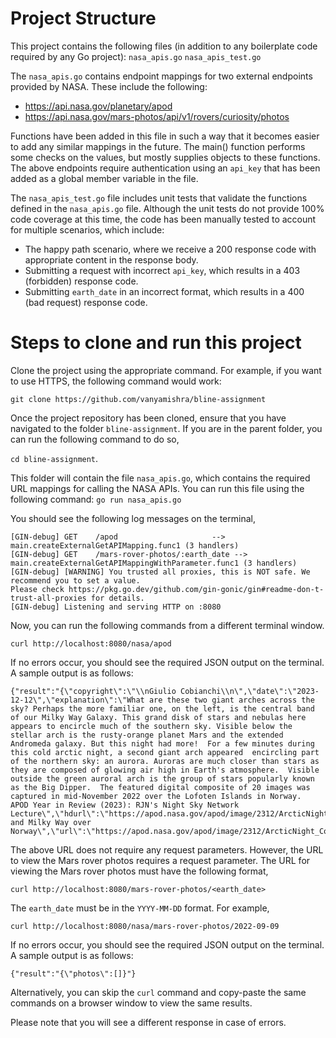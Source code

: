 # Project Structure

This project contains the following files (in addition to any boilerplate code required by any Go project):
`nasa_apis.go`
`nasa_apis_test.go`

The `nasa_apis.go` contains endpoint mappings for two external endpoints provided by NASA. These include the following:
- https://api.nasa.gov/planetary/apod
- https://api.nasa.gov/mars-photos/api/v1/rovers/curiosity/photos

Functions have been added in this file in such a way that it becomes easier to add any similar mappings in the future. The main() function performs some checks on the values, but mostly supplies objects to these functions. The above endpoints require authentication using an `api_key` that has been added as a global member variable in the file.

The `nasa_apis_test.go` file includes unit tests that validate the functions defined in the `nasa_apis.go` file. Although the unit tests do not provide 100% code coverage at this time, the code has been manually tested to account for multiple scenarios, which include:
- The happy path scenario, where we receive a 200 response code with appropriate content in the response body.
- Submitting a request with incorrect `api_key`, which results in a 403 (forbidden) response code.
- Submitting `earth_date` in an incorrect format, which results in a 400 (bad request) response code.

# Steps to clone and run this project

Clone the project using the appropriate command. For example, if you want to use HTTPS, the following command would work:

`git clone https://github.com/vanyamishra/bline-assignment`

Once the project repository has been cloned, ensure that you have navigated to the folder `bline-assignment`. If you are in the parent folder, you can run the following command to do so,

`cd bline-assignment`.

This folder will contain the file `nasa_apis.go`, which contains the required URL mappings for calling the NASA APIs. You can run this file using the following command:
`go run nasa_apis.go`

You should see the following log messages on the terminal,

```
[GIN-debug] GET    /apod                     --> main.createExternalGetAPIMapping.func1 (3 handlers)
[GIN-debug] GET    /mars-rover-photos/:earth_date --> main.createExternalGetAPIMappingWithParameter.func1 (3 handlers)
[GIN-debug] [WARNING] You trusted all proxies, this is NOT safe. We recommend you to set a value.
Please check https://pkg.go.dev/github.com/gin-gonic/gin#readme-don-t-trust-all-proxies for details.
[GIN-debug] Listening and serving HTTP on :8080
```

Now, you can run the following commands from a different terminal window.

`curl http://localhost:8080/nasa/apod`

If no errors occur, you should see the required JSON output on the terminal. A sample output is as follows:
```
{"result":"{\"copyright\":\"\\nGiulio Cobianchi\\n\",\"date\":\"2023-12-12\",\"explanation\":\"What are these two giant arches across the sky? Perhaps the more familiar one, on the left, is the central band of our Milky Way Galaxy. This grand disk of stars and nebulas here appears to encircle much of the southern sky. Visible below the stellar arch is the rusty-orange planet Mars and the extended Andromeda galaxy. But this night had more!  For a few minutes during this cold arctic night, a second giant arch appeared  encircling part of the northern sky: an aurora. Auroras are much closer than stars as they are composed of glowing air high in Earth's atmosphere.  Visible outside the green auroral arch is the group of stars popularly known as the Big Dipper.  The featured digital composite of 20 images was captured in mid-November 2022 over the Lofoten Islands in Norway.    APOD Year in Review (2023): RJN's Night Sky Network Lecture\",\"hdurl\":\"https://apod.nasa.gov/apod/image/2312/ArcticNight_Cobianchi_2048.jpg\",\"media_type\":\"image\",\"service_version\":\"v1\",\"title\":\"Aurora and Milky Way over Norway\",\"url\":\"https://apod.nasa.gov/apod/image/2312/ArcticNight_Cobianchi_1080.jpg\"}\n"}
```

The above URL does not require any request parameters. However, the URL to view the Mars rover photos requires a request parameter. The URL for viewing the Mars rover photos must have the following format,

`curl http://localhost:8080/mars-rover-photos/<earth_date>`

The `earth_date` must be in the `YYYY-MM-DD` format. For example,

`curl http://localhost:8080/nasa/mars-rover-photos/2022-09-09`

If no errors occur, you should see the required JSON output on the terminal. A sample output is as follows:
```
{"result":"{\"photos\":[]}"}
```

Alternatively, you can skip the `curl` command and copy-paste the same commands on a browser window to view the same results.

Please note that you will see a different response in case of errors.
